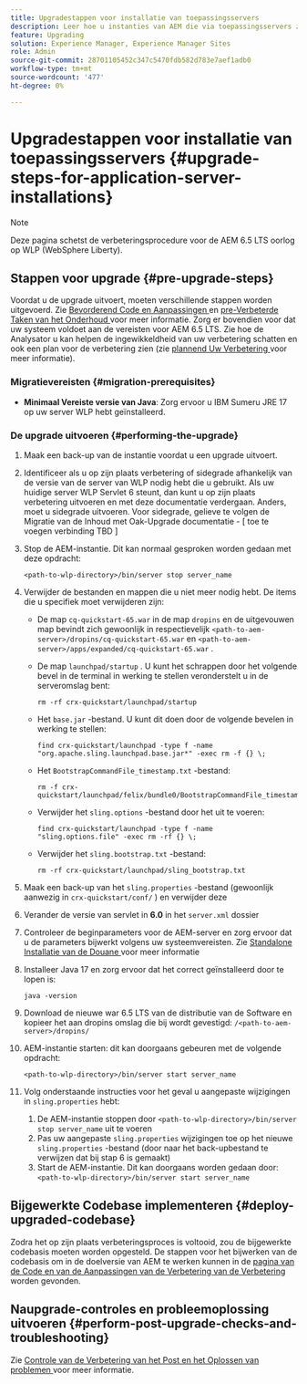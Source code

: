 ```yaml
---
title: Upgradestappen voor installatie van toepassingsservers
description: Leer hoe u instanties van AEM die via toepassingsservers zijn geïmplementeerd, kunt upgraden.
feature: Upgrading
solution: Experience Manager, Experience Manager Sites
role: Admin
source-git-commit: 28701105452c347c5470fdb582d783e7aef1adb0
workflow-type: tm+mt
source-wordcount: '477'
ht-degree: 0%

---
```


# Upgradestappen voor installatie van toepassingsservers {#upgrade-steps-for-application-server-installations}

>[!NOTE]
>
>Deze pagina schetst de verbeteringsprocedure voor de AEM 6.5 LTS oorlog op WLP (WebSphere Liberty).

## Stappen voor upgrade {#pre-upgrade-steps}

Voordat u de upgrade uitvoert, moeten verschillende stappen worden uitgevoerd. Zie [ Bevorderend Code en Aanpassingen ](/help/sites-deploying/upgrading-code-and-customizations.md) en [ pre-Verbeterde Taken van het Onderhoud ](/help/sites-deploying/pre-upgrade-maintenance-tasks.md) voor meer informatie. Zorg er bovendien voor dat uw systeem voldoet aan de vereisten voor AEM 6.5 LTS. Zie hoe de Analysator u kan helpen de ingewikkeldheid van uw verbetering schatten en ook een plan voor de verbetering zien (zie [ plannend Uw Verbetering ](/help/sites-deploying/upgrade-planning.md) voor meer informatie).

### Migratievereisten {#migration-prerequisites}

* **Minimaal Vereiste versie van Java**: Zorg ervoor u IBM Sumeru JRE 17 op uw server WLP hebt geïnstalleerd.

### De upgrade uitvoeren {#performing-the-upgrade}

1. Maak een back-up van de instantie voordat u een upgrade uitvoert.
1. Identificeer als u op zijn plaats verbetering of sidegrade afhankelijk van de versie van de server van WLP nodig hebt die u gebruikt. Als uw huidige server WLP Servlet 6 steunt, dan kunt u op zijn plaats verbetering uitvoeren en met deze documentatie verdergaan. Anders, moet u sidegrade uitvoeren. Voor sidegrade, gelieve te volgen de Migratie van de Inhoud met Oak-Upgrade documentatie - [ toe te voegen verbinding TBD ]
1. Stop de AEM-instantie. Dit kan normaal gesproken worden gedaan met deze opdracht:

   ```shell
   <path-to-wlp-directory>/bin/server stop server_name
   ```

1. Verwijder de bestanden en mappen die u niet meer nodig hebt. De items die u specifiek moet verwijderen zijn:

   * De map `cq-quickstart-65.war` in de map `dropins` en de uitgevouwen map bevindt zich gewoonlijk in respectievelijk `<path-to-aem-server>/dropins/cq-quickstart-65.war` en `<path-to-aem-server>/apps/expanded/cq-quickstart-65.war` .
   * De map `launchpad/startup` . U kunt het schrappen door het volgende bevel in de terminal in werking te stellen veronderstelt u in de serveromslag bent:

     ```shell
     rm -rf crx-quickstart/launchpad/startup
     ```

   * Het `base.jar` -bestand. U kunt dit doen door de volgende bevelen in werking te stellen:

     ```shell
     find crx-quickstart/launchpad -type f -name 
     "org.apache.sling.launchpad.base.jar*" -exec rm -f {} \;
     ```

   * Het `BootstrapCommandFile_timestamp.txt` -bestand:

     ```shell
     rm -f crx-quickstart/launchpad/felix/bundle0/BootstrapCommandFile_timestamp.txt
     ```

   * Verwijder het `sling.options` -bestand door het uit te voeren:

     ```shell
     find crx-quickstart/launchpad -type f -name "sling.options.file" -exec rm -rf {} \; 
     ```

   * Verwijder het `sling.bootstrap.txt` -bestand:

     ```shell
     rm -rf crx-quickstart/launchpad/sling_bootstrap.txt
     ```

1. Maak een back-up van het `sling.properties` -bestand (gewoonlijk aanwezig in `crx-quickstart/conf/` ) en verwijder deze
1. Verander de versie van servlet in **6.0** in het `server.xml` dossier
1. Controleer de beginparameters voor de AEM-server en zorg ervoor dat u de parameters bijwerkt volgens uw systeemvereisten. Zie [ Standalone Installatie van de Douane ](/help/sites-deploying/custom-standalone-install.md) voor meer informatie
1. Installeer Java 17 en zorg ervoor dat het correct geïnstalleerd door te lopen is:

   ```shell
   java -version
   ```

1. Download de nieuwe war 6.5 LTS van de distributie van de Software en kopieer het aan dropins omslag die bij wordt gevestigd: `/<path-to-aem-server>/dropins/`
1. AEM-instantie starten: dit kan doorgaans gebeuren met de volgende opdracht:

   ```shell
   <path-to-wlp-directory>/bin/server start server_name
   ```

1. Volg onderstaande instructies voor het geval u aangepaste wijzigingen in `sling.properties` hebt:

   1. De AEM-instantie stoppen door `<path-to-wlp-directory>/bin/server stop server_name` uit te voeren
   1. Pas uw aangepaste `sling.properties` wijzigingen toe op het nieuwe `sling.properties` -bestand (door naar het back-upbestand te verwijzen dat bij stap 6 is gemaakt)
   1. Start de AEM-instantie. Dit kan doorgaans worden gedaan door: `<path-to-wlp-directory>/bin/server start server_name`

## Bijgewerkte Codebase implementeren {#deploy-upgraded-codebase}

Zodra het op zijn plaats verbeteringsproces is voltooid, zou de bijgewerkte codebasis moeten worden opgesteld. De stappen voor het bijwerken van de codebasis om in de doelversie van AEM te werken kunnen in de [ pagina van de Code en van de Aanpassingen van de Verbetering van de Verbetering ](/help/sites-deploying/upgrading-code-and-customizations.md) worden gevonden.

## Naupgrade-controles en probleemoplossing uitvoeren {#perform-post-upgrade-checks-and-troubleshooting}

Zie [ Controle van de Verbetering van het Post en het Oplossen van problemen ](/help/sites-deploying/post-upgrade-checks-and-troubleshooting.md) voor meer informatie.